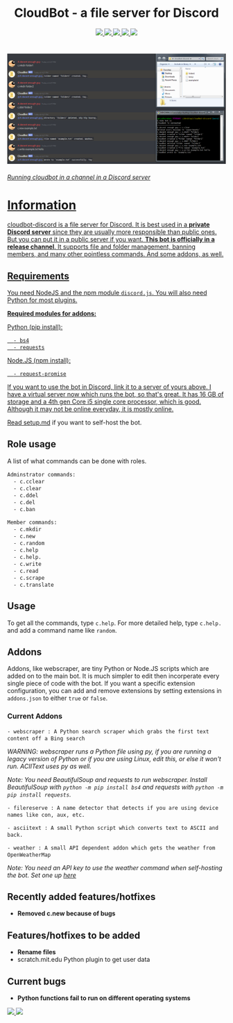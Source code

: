 <h1 align="center">
  <br>
  <b>CloudBot - a file server for Discord</b>
</h1>

<p align="center">
  <a href="https://codeload.github.com/themysticsavages/cloudbot-discord/zip/refs/heads/main">
  <img src="http://shields.io/badge/source--code-ZIP-blue?style=plastic">
    
  <a href="https://codeload.github.com/themysticsavages/cloudbot-discord/tar.gz/refs/heads/main">
  <img src="http://shields.io/badge/source--code-TARGZ-green?style=plastic">
  
  <a href="https://discord.com/oauth2/authorize?client_id=835841382882738216&scope=bot&permissions=68612">
  <img src="https://img.shields.io/badge/%20-Put%20me%20in%20your%20server-blue?style=plastic">
  
  <a href="about:blank">
  <img src="https://img.shields.io/badge/channel-release-orange?style=plastic">
  
  <a href="https://github.com/themysticsavages/cloudbot-discord/blob/main/LICENSE">
  <img src="https://img.shields.io/badge/license-mit-yellow?style=plastic">
  
  <a href="https://github.com/themysticsavages/cloudbot-discord/blob/main/setup/readme.md">
</p>

#

![running](https://github.com/ajskateboarder/stuff/blob/main/cloudbot-discord-running.PNG)

###### Running cloudbot in a channel in a Discord server
# Information

cloudbot-discord is a file server for Discord. It is best used in a __private Discord server__ since they are usually more responsible than public ones. But you can put it in a public server if you want. __This bot is officially in a release channel__. It supports file and folder management, banning members, and many other pointless commands. And some addons, as well.

## Requirements

You need NodeJS and the npm module `discord.js`. You will also need Python for most plugins.

**Required modules for addons:**

Python (pip install):
```
  - bs4
  - requests
```
Node.JS (npm install):
```
  - request-promise
```

If you want to use the bot in Discord, link it to a server of yours above. I have a virtual server now which runs the bot, so that's great. It has 16 GB of storage and a 4th gen Core i5 single core processor, which is good. Although it may not be online everyday, it is mostly online.

[Read setup.md](https://github.com/themysticsavages/cloudbot-discord/blob/main/setup/readme.md) if you want to self-host the bot.

## Role usage

A list of what commands can be done with roles. 
```
Adminstrator commands:
  - c.cclear
  - c.clear
  - c.ddel
  - c.del
  - c.ban
```
```
Member commands:
  - c.mkdir
  - c.new
  - c.random
  - c.help
  - c.help.
  - c.write
  - c.read
  - c.scrape
  - c.translate
```

## Usage

To get all the commands, type `c.help`. For more detailed help, type `c.help.` and add a command name like `random`.

## Addons

Addons, like webscraper, are tiny Python or Node.JS scripts which are added on to the main bot. It is much simpler to edit then incorperate every single piece of code with the bot. If you want a specific extension configuration, you can add and remove extensions by setting extensions in `addons.json` to either `true` or `false`.

### Current Addons

```
- webscraper : A Python search scraper which grabs the first text content off a Bing search
```

*WARNING: webscraper runs a Python file using py, if you are running a legacy version of Python or if you are using Linux, edit this,
or else it won't run. ACIIText uses py as well.*

*Note: You need BeautifulSoup and requests to run webscraper. Install BeautifulSoup with `python -m pip install bs4` and requests with `python -m pip install requests`.*

```
- filereserve : A name detector that detects if you are using device names like con, aux, etc.
```

```
- asciitext : A small Python script which converts text to ASCII and back.
```

```
- weather : A small API dependent addon which gets the weather from OpenWeatherMap
```

*Note: You need an API key to use the weather command when self-hosting the bot. Set one up [here](https://openweathermap.org/)*

## Recently added features/hotfixes

- __Removed c.new because of bugs__

## Features/hotfixes to be added

- __Rename files__
- scratch.mit.edu Python plugin to get user data

## Current bugs

- __Python functions fail to run on different operating systems__
  
<a href="https://nodejs.org" target="_blank">
<img src="https://shields.io/badge/%20---?style=plastic-square&logo=javascript&color=lightgrey">
  
<a href="https://python.org/downloads" target="_blank">
<img src="https://shields.io/badge/%20---?style=plastic-square&logo=python&color=lightgrey" value="Download Python">
